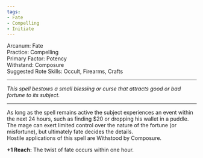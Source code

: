 ```yaml
---
tags:
- Fate
- Compelling
- Initiate
---
```


Arcanum: Fate\
Practice: Compelling\
Primary Factor: Potency\
Withstand: Composure\
Suggested Rote Skills: Occult, Firearms, Crafts

---

_This spell bestows a small blessing or curse that attracts good or bad fortune to its subject._

---

As long as the spell remains active the subject experiences an event within the next 24 hours, such as finding $20 or dropping his wallet in a puddle.\
The mage can exert limited control over the nature of the fortune (or misfortune), but ultimately fate decides the details.\
Hostile applications of this spell are Withstood by Composure.

**+1 Reach:** The twist of fate occurs within one hour.